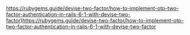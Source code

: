 https://rubygems.guide/devise-two-factor/how-to-implement-otp-two-factor-authentication-in-rails-6-1-with-devise-two-factor)https://rubygems.guide/devise-two-factor/how-to-implement-otp-two-factor-authentication-in-rails-6-1-with-devise-two-factor
